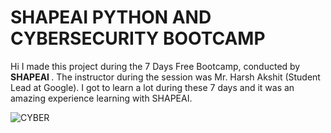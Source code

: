 # SHAPEAI PYTHON AND CYBERSECURITY BOOTCAMP
Hi I made this project during the 7 Days Free Bootcamp, conducted by <b> SHAPEAI </b> . The instructor during the session was Mr. Harsh Akshit (Student Lead at Google). I got to learn a lot during these 7 days and it was an amazing experience learning with SHAPEAI.

![CYBER](https://user-images.githubusercontent.com/85445348/123750382-2461fd00-d8d4-11eb-9b25-f19e615cbf20.jpg)

